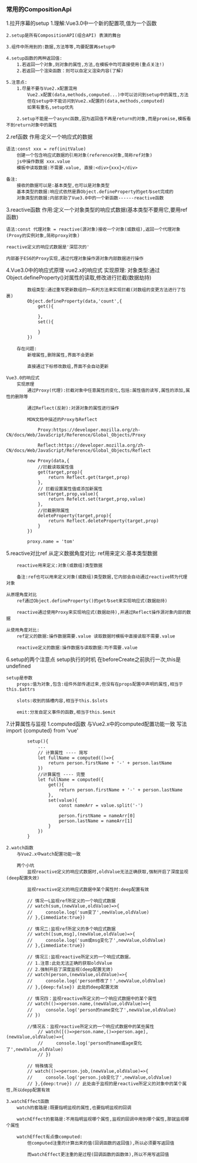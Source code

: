 ### 常用的CompositionApi

1.拉开序幕的setup
    1.理解:Vue3.0中一个新的配置项,值为一个函数

    2.setup是所有CompositionAPI(组合API) 表演的舞台

    3.组件中所用到的:数据,方法等等,均要配置再setup中

    4.setup函数的两种返回值:
        1.若返回一个对象,则对象的属性,方法,在模板中均可直接使用(重点关注!)
        2.若返回一个渲染函数：则可以自定义渲染内容(了解)

    5.注意点:
        1.尽量不要与Vue2.x配置混用
            Vue2.x配置(data,methods,computed...)中可以访问到setup中的属性,方法
            但在setup中不能访问到Vue2.x配置的(data,methods,computed)
            如果有重名,setup优先

        2.setup不能是一个async函数,因为返回值不再是return的对象,而是promise,模板看不到return对象中的属性

2.ref函数
    作用:定义一个响应式的数据

    语法:const xxx = ref(initValue)
        创建一个包含响应式数据的引用对象(reference对象,简称ref对象)
        js中操作数据 xxx.value
        模板中读取数据:不需要.value, 直接:<div>{xxx}</div>
    
    备注:
        接收的数据可以是:基本类型,也可以是对象类型
        基本类型的数据:响应式依然是靠Object.defineProperty的get与set完成的
        对象类型的数据:内部求助了Vue3.0中的一个新函数------reactive函数

3.reactive函数
    作用:定义一个对象类型的响应式数据(基本类型不要用它,要用ref函数)

    语法:const 代理对象 = reactive(源对象)接收一个对象(或数组),返回一个代理对象(Proxy的实例对象,简称proxy对象)

    reactive定义的响应式数据是'深层次的'

    内部基于ES6的Proxy实现,通过代理对象操作源对象内部数据进行操作

4.Vue3.0中的响应式原理
    vue2.x的响应式
        实现原理:
            对象类型:通过Object.defineProperty()对属性的读取,修改进行拦截(数据劫持)

            数组类型:通过重写更新数组的一系列方法来实现拦截(对数组的变更方法进行了包裹)
            Object.defineProperty(data,'count',{
                get(){

                },
                set(){

                }
            })

        存在问题:
            新增属性,删除属性,界面不会更新
            
            直接通过下标修改数组,界面不会自动更新

    Vue3.0的响应式
        实现原理
            通过Proxy(代理):拦截对象中任意属性的变化,包括:属性值的读写,属性的添加,属性的删除等

            通过Reflect(反射):对源对象的属性进行操作

            MDN文档中描述的Proxy与Reflect

                Proxy:https://developer.mozilla.org/zh-CN/docs/Web/JavaScript/Reference/Global_Objects/Proxy

                Reflect:https://developer.mozilla.org/zh-CN/docs/Web/JavaScript/Reference/Global_Objects/Reflect

            new Proxy(data,{
                //拦截读取属性值
                get(target,prop){
                    return Reflect.get(target,prop)
                },
                // 拦截设置属性值或添加新属性
                set(target,prop,value){
                    return Refelct.set(target,prop,value)
                },
                //拦截删除属性
                deleteProperty(target,prop){
                    return Reflect.deleteProperty(target,prop)
                }
            })

            proxy.name = 'tom'

5.reactive对比ref
    从定义数据角度对比:
        ref用来定义:基本类型数据

        reactive用来定义:对象(或数组)类型数据

        备注:ref也可以用来定义对象(或数组)类型数据,它内部会自动通过reactive转为代理对象

    从原理角度对比
        ref通过Object.defineProperty()的get与set来实现响应式(数据劫持)
        
        reactive通过使用Proxy来实现响应式(数据劫持),并通过Reflect操作源对象内部的数据

    从使用角度对比:
        ref定义的数据:操作数据需要.value 读取数据时模板中直接读取不需要.value

        reactive定义的数据:操作数据与读取数据:均不需要.value

6.setup的两个注意点
    setup执行的时机
        在beforeCreate之前执行一次,this是undefined

    setup是参数
        props:值为对象,包含:组件外部传递过来,但没有在props配置中声明的属性,相当于this.$attrs

        slots:收到的插槽内容,相当于this.$slots

        emit:分发自定义事件的函数,相当于this.$emit

7.计算属性与监视
    1.computed函数
        与Vue2.x中的computed配置功能一致
        写法
            import {computed} from 'vue'

            setup(){
                ...
                // 计算属性 ---- 简写
                let fullName = computed(()=>{
                    return person.firstName + '-' + person.lastName
                })
                //计算属性 ---- 完整
                let fullName = computed({
                    get(){
                        return person.firstName + '-' + person.lastName
                    },
                    set(value){
                        const nameArr = value.split('-')

                        person.firstName = nameArr[0]
                        person.lastName = nameArr[1]
                    }
                })
            }

    2.watch函数
        与Vue2.x中watch配置功能一致
        
        两个小坑
            监视reactive定义的响应式数据时,oldValue无法正确获取,强制开启了深度监视(deep配置失效)

            监视reactive定义的响应式数据中某个属性时:deep配置有效

            // 情况一L监视ref所定义的一个响应式数据
            // watch(sum,(newValue,oldValue)=>{
            //     console.log('sum变了',newValue,oldValue)
            // },{immediate:true})

            // 情况二:监视ref所定义的多个响应式数据
            // watch([sum,msg],(newValue,oldValue)=>{
            //     console.log('sum或msg变化了',newValue,oldValue)
            // },{immediate:true})

            // 情况三:监视reactive所定义的一个响应式数据，
            // 1.注意:此处无法正确的获取oldValue
            // 2.强制开启了深度监视(deep配置无效)
            // watch(person,(newValue,oldValue)=>{
            //     console.log('person修改了！',newValue,oldValue)
            // },{deep:false}) 此处的deep配置无效

            // 情况四：监视reactive所定义的一个响应式数据中的某个属性
            // watch(()=>person.name,(newValue,oldValue)=>{
            //     console.log('person的name变化了',newValue,oldValue)
            // })

            //情况五：监视reactive所定义的一个响应式数据中的某些属性
                // watch([()=>person.name,()=>person.age],(newValue,oldValue)=>{
                //     console.log('person的name或age变化了',newValue,oldValue)
                // })

            // 特殊情况
            // watch(()=>person.job,(newValue,oldValue)=>{
            //     console.log('person.job变化了',newValue,oldValue)
            // },{deep:true}) // 此处由于监视的是reactive所定义的对象中的某个属性,所以depp配置有效

    3.watchEffect函数
        watch的套路是:既要指明监视的属性,也要指明监视的回调

        watchEffect的套路是:不用指明监视哪个属性,监视的回调中用到哪个属性,那就监视哪个属性

        watchEffect有点像computed:
            但computed注重的计算出来的值(回调函数的返回值),所以必须要写返回值

            而watchEffect更注重的是过程(回调函数的函数体),所以不用写返回值
            
